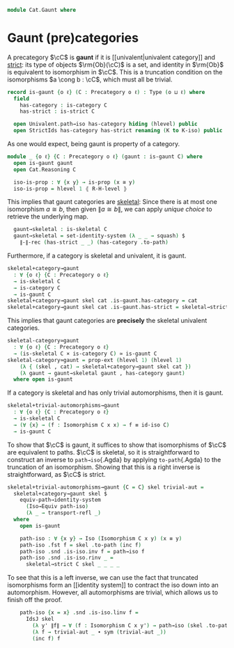 <!--
```agda
open import 1Lab.Path.IdentitySystem.Strict

open import Cat.Skeletal
open import Cat.Prelude
open import Cat.Strict

import Cat.Reasoning

open Cat.Reasoning using (Isomorphism; id-iso)
```
-->

```agda
module Cat.Gaunt where
```

# Gaunt (pre)categories

A precategory $\cC$ is **gaunt** if it is [[univalent|univalent
category]] and [strict]: its type of objects $\rm{Ob}(\cC)$ is a set,
and identity in $\rm{Ob}$ is equivalent to isomorphism in $\cC$. This is
a truncation condition on the isomorphisms $a \cong b : \cC$, which must
all be trivial.

[strict]: Cat.Strict.html

```agda
record is-gaunt {o ℓ} (C : Precategory o ℓ) : Type (o ⊔ ℓ) where
  field
    has-category : is-category C
    has-strict : is-strict C

  open Univalent.path→iso has-category hiding (hlevel) public
  open StrictIds has-category has-strict renaming (K to K-iso) public
```

<!--
```agda
unquoteDecl H-Level-is-gaunt = declare-record-hlevel 1 H-Level-is-gaunt (quote is-gaunt)
```
-->

As one would expect, being gaunt is property of a category.

```agda
module _ {o ℓ} {C : Precategory o ℓ} (gaunt : is-gaunt C) where
  open is-gaunt gaunt
  open Cat.Reasoning C

  iso-is-prop : ∀ {x y} → is-prop (x ≅ y)
  iso-is-prop = hlevel 1 ⦃ R-H-level ⦄
```

This implies that gaunt categories are [skeletal]: Since there is at
most one isomorphism $a \cong b$, then given $\| a \cong b \|$, we can
apply _unique choice_ to retrieve the underlying map.

[skeletal]: Cat.Skeletal.html

```agda
  gaunt→skeletal : is-skeletal C
  gaunt→skeletal = set-identity-system (λ _ _ → squash) $
    ∥-∥-rec (has-strict _ _) (has-category .to-path)
```

Furthermore, if a category is skeletal and univalent, it is gaunt.

```agda
skeletal+category→gaunt
  : ∀ {o ℓ} {C : Precategory o ℓ}
  → is-skeletal C
  → is-category C
  → is-gaunt C
skeletal+category→gaunt skel cat .is-gaunt.has-category = cat
skeletal+category→gaunt skel cat .is-gaunt.has-strict = skeletal→strict _ skel
```

This implies that gaunt categories are **precisely** the skeletal
univalent categories.

```agda
skeletal-category≃gaunt
  : ∀ {o ℓ} {C : Precategory o ℓ}
  → (is-skeletal C × is-category C) ≃ is-gaunt C
skeletal-category≃gaunt = prop-ext (hlevel 1) (hlevel 1)
    (λ { (skel , cat) → skeletal+category→gaunt skel cat })
    (λ gaunt → gaunt→skeletal gaunt , has-category gaunt)
  where open is-gaunt
```

If a category is skeletal and has only trivial automorphisms, then it
is gaunt.

```agda
skeletal+trivial-automorphisms→gaunt
  : ∀ {o ℓ} {C : Precategory o ℓ}
  → is-skeletal C
  → (∀ {x} → (f : Isomorphism C x x) → f ≡ id-iso C)
  → is-gaunt C
```

To show that $\cC$ is gaunt, it suffices to show that isomorphisms of
$\cC$ are equivalent to paths. $\cC$ is skeletal, so it is straightforward
to construct an inverse to `path→iso`{.Agda} by applying `to-path`{.Agda}
to the truncation of an isomorphism. Showing that this is a right inverse
is straightforward, as $\cC$ is strict.


```agda
skeletal+trivial-automorphisms→gaunt {C = C} skel trivial-aut =
  skeletal+category→gaunt skel $
    equiv-path→identity-system
      (Iso→Equiv path-iso)
      (λ _ → transport-refl _)
  where
    open is-gaunt

    path-iso : ∀ {x y} → Iso (Isomorphism C x y) (x ≡ y)
    path-iso .fst f = skel .to-path (inc f)
    path-iso .snd .is-iso.inv f = path→iso f
    path-iso .snd .is-iso.rinv _ =
      skeletal→strict C skel _ _ _ _
```

To see that this is a left inverse, we can use the fact that truncated
isomorphisms form an [[identity system]] to contract the iso down into an
automorphism. However, all automorphisms are trivial, which allows us to
finish off the proof.

```agda
    path-iso {x = x} .snd .is-iso.linv f =
      IdsJ skel
        (λ y' ∥f∥ → ∀ (f : Isomorphism C x y') → path→iso (skel .to-path ∥f∥) ≡ f)
        (λ f → trivial-aut _ ∙ sym (trivial-aut _))
        (inc f) f
```

